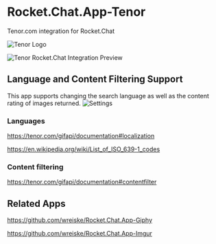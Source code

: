 # Rocket.Chat.App-Tenor

Tenor.com integration for Rocket.Chat

![Tenor Logo](https://raw.githubusercontent.com/wreiske/Rocket.Chat.App-Tenor/master/images/Tenor-256.png)

![Tenor Rocket.Chat Integration Preview](https://i.imgur.com/CP2unMf.gif)

## Language and Content Filtering Support

This app supports changing the search language as well as the content rating of images returned.
![Settings](https://i.imgur.com/FLDmnbx.png)


### Languages

https://tenor.com/gifapi/documentation#localization

https://en.wikipedia.org/wiki/List_of_ISO_639-1_codes

### Content filtering

https://tenor.com/gifapi/documentation#contentfilter

## Related Apps

https://github.com/wreiske/Rocket.Chat.App-Giphy

https://github.com/wreiske/Rocket.Chat.App-Imgur
